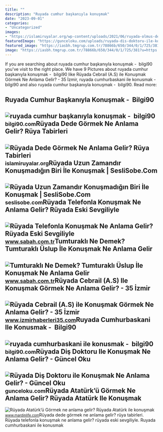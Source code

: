 ```yaml
---
title: ""
description: "Ruyada cumhur başkanıyla konuşmak"
date: "2023-09-01"
categories:
- "Uncategorized"
images:
- "https://islamiruyalar.org/wp-content/uploads/2021/06/ruyada-olmus-dede.jpg"
featuredImage: "https://gunceloku.com/uploads/ruyada-dis-doktoru-ile-konusmak-ne-anlama-gelir-627b7eb12c053.jpg"
featured_image: "https://iasbh.tmgrup.com.tr/78866b/650/344/0/1/725/381?u=https://isbh.tmgrup.com.tr/sbh/2023/02/16/tumturakli-ne-demek-tumturakli-uslup-ile-konusmak-ne-anlama-gelir-cumle-icinde-kullanimi-nasildir-e1-1676553210975.jpg"
image: "https://iasbh.tmgrup.com.tr/78866b/650/344/0/1/725/381?u=https://isbh.tmgrup.com.tr/sbh/2023/02/16/tumturakli-ne-demek-tumturakli-uslup-ile-konusmak-ne-anlama-gelir-cumle-icinde-kullanimi-nasildir-e1-1676553210975.jpg"
---
```


If you are searching about ruyada cumhur başkanıyla konuşmak - ️ bilgi90 you've visit to the right place. We have 9 Pictures about ruyada cumhur başkanıyla konuşmak - ️ bilgi90 like Rüyada Cebrail (A.S) ile Konuşmak Görmek Ne Anlama Gelir? - 35 İzmir, ruyada cumhurbaskani ile konusmak - ️ bilgi90 and also ruyada cumhur başkanıyla konuşmak - ️ bilgi90. Read more:

Ruyada Cumhur Başkanıyla Konuşmak - ️ Bilgi90
---------------------------------------------

 ![ruyada cumhur başkanıyla konuşmak - ️ bilgi90](https://iatkv.tmgrup.com.tr/a31fa9/600/314/0/0/715/374?u=https:%2f%2fitkv.tmgrup.com.tr%2falbum%2f2022%2f03%2f14%2fruyada-cumhurbaskaniyla-konusmak-ne-anlama-gelir-neye-isarettir-ruyada-devlet-baskani-ile-konusmanin-anlami-ve-1647265793433.jpeg) <small>bilgi90.com</small>Rüyada Dede Görmek Ne Anlama Gelir? Rüya Tabirleri
--------------------------------------------------

 ![Rüyada Dede Görmek Ne Anlama Gelir? Rüya Tabirleri](https://islamiruyalar.org/wp-content/uploads/2021/06/ruyada-olmus-dede.jpg) <small>islamiruyalar.org</small>Rüyada Uzun Zamandır Konuşmadığın Biri İle Konuşmak | SesliSobe.Com
-------------------------------------------------------------------

 ![Rüyada Uzun Zamandır Konuşmadığın Biri İle Konuşmak | SesliSobe.Com](https://seslisobe.com/wp-content/uploads/2023/03/Ruyada-Uzun-Zamandir-Konusmadigin-Biri-Ile-Konusmak-nedir-ne-anlama-gelir-1024x646.jpeg) <small>seslisobe.com</small>Rüyada Telefonla Konuşmak Ne Anlama Gelir? Rüyada Eski Sevgiliyle
-----------------------------------------------------------------

 ![Rüyada Telefonla Konuşmak Ne Anlama Gelir? Rüyada Eski Sevgiliyle](https://iasbh.tmgrup.com.tr/0d503b/752/395/0/30/724/410?u=https://isbh.tmgrup.com.tr/sbh/2021/08/30/ruyada-telefonla-konusmak-ne-anlama-gelir-ruyada-eski-sevgiliyle-ve-tanidik-biriyle-telefonla-konusmak-anlami-nedir-1630318389081.jpg) <small>www.sabah.com.tr</small>Tumturaklı Ne Demek? Tumturaklı Üslup İle Konuşmak Ne Anlama Gelir
------------------------------------------------------------------

 ![Tumturaklı Ne Demek? Tumturaklı Üslup İle Konuşmak Ne Anlama Gelir](https://iasbh.tmgrup.com.tr/78866b/650/344/0/1/725/381?u=https://isbh.tmgrup.com.tr/sbh/2023/02/16/tumturakli-ne-demek-tumturakli-uslup-ile-konusmak-ne-anlama-gelir-cumle-icinde-kullanimi-nasildir-e1-1676553210975.jpg) <small>www.sabah.com.tr</small>Rüyada Cebrail (A.S) Ile Konuşmak Görmek Ne Anlama Gelir? - 35 İzmir
--------------------------------------------------------------------

 ![Rüyada Cebrail (A.S) ile Konuşmak Görmek Ne Anlama Gelir? - 35 İzmir](https://www.izmirhaberleri35.com/wp-content/uploads/2021/09/ruyada-cebrail-a-s-ile-konusmak-gormek-ne-anlama-gelir-660x330.jpg) <small>www.izmirhaberleri35.com</small>Ruyada Cumhurbaskani Ile Konusmak - ️ Bilgi90
---------------------------------------------

 ![ruyada cumhurbaskani ile konusmak - ️ bilgi90](https://iatkv.tmgrup.com.tr/77b86e/600/314/0/0/640/334?u=https:%2f%2fitkv.tmgrup.com.tr%2falbum%2f2021%2f11%2f30%2fruyada-cumhurbaskani-ile-konusmak-ne-anlama-gelir-ruyada-cumhurbaskaniyla-kahve-icmek-yemek-yedigini-gormek-hayirli-midir-ruyada-cumhurbaskani-olmak-n-1638305418177.jpg) <small>bilgi90.com</small>Rüyada Diş Doktoru Ile Konuşmak Ne Anlama Gelir? - Güncel Oku
-------------------------------------------------------------

 ![Rüyada Diş Doktoru ile Konuşmak Ne Anlama Gelir? - Güncel Oku](https://gunceloku.com/uploads/ruyada-dis-doktoru-ile-konusmak-ne-anlama-gelir-627b7eb12c053.jpg) <small>gunceloku.com</small>Rüyada Atatürk’ü Görmek Ne Anlama Gelir? Rüyada Atatürk Ile Konuşmak
--------------------------------------------------------------------

 ![Rüyada Atatürk’ü Görmek ne anlama gelir? Rüyada Atatürk ile konuşmak](https://www.mardinlife.com/uploads/2021/11/ruyada-ataturku-gormek-ne-anlama-gelir-ruyada-ataturk-ile-konusmak-sesini-duymak-ne-demek-99732.png?234234.234234) <small>www.mardinlife.com</small>Rüyada dede görmek ne anlama gelir? rüya tabirleri. Rüyada telefonla konuşmak ne anlama gelir? rüyada eski sevgiliyle. Ruyada cumhurbaskani ile konusmak
